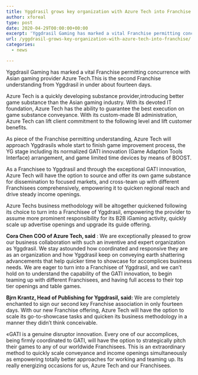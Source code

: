 ```yaml
---
title: Yggdrasil grows key organization with Azure Tech into Franchise
author: xforeal 
type: post
date: 2020-04-29T00:00:00+00:00
excerpt: 'Yggdrasil Gaming has marked a vital Franchise permitting concurrence with Asian gaming provider Azure Tech '
url: /yggdrasil-grows-key-organization-with-azure-tech-into-franchise/
categories:
  - news

---
```

Yggdrasil Gaming has marked a vital Franchise permitting concurrence with Asian gaming provider Azure Tech.This is the second Franchise understanding from Yggdrasil in under about fourteen days. 

Azure Tech is a quickly developing substance provider,introducing better game substance than the Asian gaming industry. With its devoted IT foundation, Azure Tech has the ability to guarantee the best execution on game substance conveyance. With its custom-made BI administration, Azure Tech can lift client commitment to the following level and lift customer benefits. 

As piece of the Franchise permitting understanding, Azure Tech will approach Yggdrasils whole start to finish game improvement process, the YG stage including its normalized GATI innovation (Game Adaption Tools Interface) arrangement, and game limited time devices by means of BOOST. 

As a Franchisee to Yggdrasil and through the exceptional GATI innovation, Azure Tech will have the option to source and offer its own game substance for dissemination to focused markets, and cross-team up with different Franchisees comprehensively, empowering it to quicken regional reach and drive steady income openings. 

Azure Techs business methodology will be altogether quickened following its choice to turn into a Franchisee of Yggdrasil, empowering the provider to assume more prominent responsibility for its B2B iGaming activity, quickly scale up advertise openings and upgrade its guide offering. 

**Cora Chen COO of Azure Tech, said** : We are exceptionally pleased to grow our business collaboration with such an inventive and expert organization as Yggdrasil. We stay astounded how coordinated and responsive they are as an organization and how Yggdrasil keep on conveying earth shattering advancements that help quicker time to showcase for accomplices business needs. We are eager to turn into a Franchisee of Yggdrasil, and we can&#8217;t hold on to understand the capability of the GATI innovation, to begin teaming up with different Franchisees, and having full access to their top tier openings and table games. 

**Bjrn Krantz, Head of Publishing for Yggdrasil, said:** We are completely enchanted to sign our second key Franchise association in only fourteen days. With our new Franchise offering, Azure Tech will have the option to scale its go-to-showcase tasks and quicken its business methodology in a manner they didn&#8217;t think conceivable. 

&#171;GATI is a genuine disruptor innovation. Every one of our accomplices, being firmly coordinated to GATI, will have the option to strategically pitch their games to any of our worldwide Franchisees. This is an extraordinary method to quickly scale conveyance and income openings simultaneously as empowering totally better approaches for working and teaming up. Its really energizing occasions for us, Azure Tech and our Franchisees.